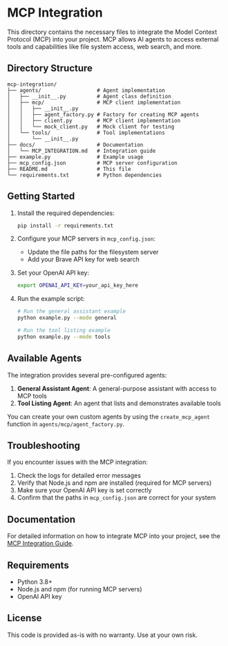 # MCP Integration

This directory contains the necessary files to integrate the Model Context Protocol (MCP) into your project. MCP allows AI agents to access external tools and capabilities like file system access, web search, and more.

## Directory Structure

```
mcp-integration/
├── agents/                  # Agent implementation
│   ├── __init__.py          # Agent class definition
│   ├── mcp/                 # MCP client implementation
│   │   ├── __init__.py
│   │   ├── agent_factory.py # Factory for creating MCP agents
│   │   ├── client.py        # MCP client implementation
│   │   └── mock_client.py   # Mock client for testing
│   └── tools/               # Tool implementations
│       └── __init__.py
├── docs/                    # Documentation
│   └── MCP_INTEGRATION.md   # Integration guide
├── example.py               # Example usage
├── mcp_config.json          # MCP server configuration
├── README.md                # This file
└── requirements.txt         # Python dependencies
```

## Getting Started

1. Install the required dependencies:
   ```bash
   pip install -r requirements.txt
   ```

2. Configure your MCP servers in `mcp_config.json`:
   - Update the file paths for the filesystem server
   - Add your Brave API key for web search

3. Set your OpenAI API key:
   ```bash
   export OPENAI_API_KEY=your_api_key_here
   ```

4. Run the example script:
   ```bash
   # Run the general assistant example
   python example.py --mode general
   
   # Run the tool listing example
   python example.py --mode tools
   ```

## Available Agents

The integration provides several pre-configured agents:

1. **General Assistant Agent**: A general-purpose assistant with access to MCP tools
2. **Tool Listing Agent**: An agent that lists and demonstrates available tools

You can create your own custom agents by using the `create_mcp_agent` function in `agents/mcp/agent_factory.py`.

## Troubleshooting

If you encounter issues with the MCP integration:

1. Check the logs for detailed error messages
2. Verify that Node.js and npm are installed (required for MCP servers)
3. Make sure your OpenAI API key is set correctly
4. Confirm that the paths in `mcp_config.json` are correct for your system

## Documentation

For detailed information on how to integrate MCP into your project, see the [MCP Integration Guide](docs/MCP_INTEGRATION.md).

## Requirements

- Python 3.8+
- Node.js and npm (for running MCP servers)
- OpenAI API key

## License

This code is provided as-is with no warranty. Use at your own risk.